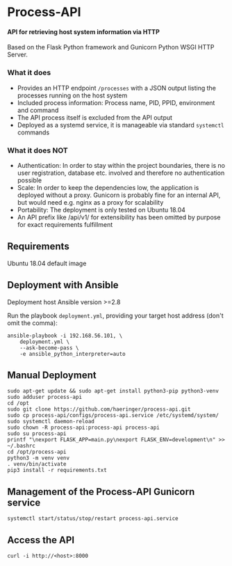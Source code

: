 # Process-API

#### API for retrieving host system information via HTTP

Based on the Flask Python framework and Gunicorn Python WSGI HTTP Server.

### What it does

- Provides an HTTP endpoint `/processes` with a JSON output listing the processes running on the host system
- Included process information: Process name, PID, PPID, environment and command
- The API process itself is excluded from the API output
- Deployed as a systemd service, it is manageable via standard `systemctl` commands

### What it does NOT

- Authentication: In order to stay within the project boundaries, there is no user registration, database etc. involved and therefore no authentication possible
- Scale: In order to keep the dependencies low, the application is deployed without a proxy. Gunicorn is probably fine for an internal API, but would need e.g. nginx as a proxy for scalability
- Portability: The deployment is only tested on Ubuntu 18.04
- An API prefix like /api/v1/ for extensibility has been omitted by purpose for exact requirements fulfillment


## Requirements

Ubuntu 18.04 default image

## Deployment with Ansible

Deployment host Ansible version >=2.8

Run the playbook `deployment.yml`, providing your target host address (don't omit the comma):

    ansible-playbook -i 192.168.56.101, \
        deployment.yml \
        --ask-become-pass \
        -e ansible_python_interpreter=auto


## Manual Deployment

    sudo apt-get update && sudo apt-get install python3-pip python3-venv
    sudo adduser process-api
    cd /opt
    sudo git clone https://github.com/haeringer/process-api.git
    sudo cp process-api/configs/process-api.service /etc/systemd/system/
    sudo systemctl daemon-reload
    sudo chown -R process-api:process-api process-api
    sudo su process-api
    printf "\nexport FLASK_APP=main.py\nexport FLASK_ENV=development\n" >> ~/.bashrc
    cd /opt/process-api
    python3 -m venv venv
    . venv/bin/activate
    pip3 install -r requirements.txt


## Management of the Process-API Gunicorn service

    systemctl start/status/stop/restart process-api.service


## Access the API

    curl -i http://<host>:8000
